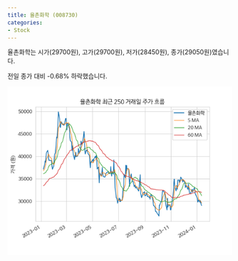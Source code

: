 ```yaml
---
title: 율촌화학 (008730)
categories:
- Stock
---
```


율촌화학는 시가(29700원), 고가(29700원), 저가(28450원), 종가(29050원)였습니다.

전일 종가 대비 -0.68% 하락했습니다.

<!-- more -->

![008730](/assets/images/stock/008730.png)